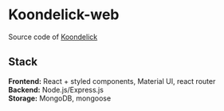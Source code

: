 # Koondelick-web
Source code of [Koondelick](http://koondelick.herokuapp.com)

## Stack
**Frontend:** React + styled components, Material UI, react router  
**Backend:** Node.js/Express.js  
**Storage:** MongoDB, mongoose  
